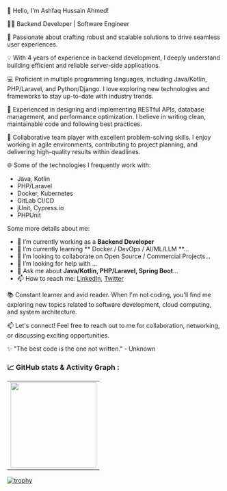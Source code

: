 👋 Hello, I'm Ashfaq Hussain Ahmed!

👨‍💻 Backend Developer | Software Engineer

🌟 Passionate about crafting robust and scalable solutions to drive seamless user experiences. 

💡 With 4 years of experience in backend development, I deeply understand building efficient and reliable server-side applications.

💻 Proficient in multiple programming languages, including Java/Kotlin, PHP/Laravel, and Python/Django. I love exploring new technologies and frameworks to stay up-to-date with industry trends.

🔧 Experienced in designing and implementing RESTful APIs, database management, and performance optimization. I believe in writing clean, maintainable code and following best practices.

🚀 Collaborative team player with excellent problem-solving skills. I enjoy working in agile environments, contributing to project planning, and delivering high-quality results within deadlines.

🌐 Some of the technologies I frequently work with:
- Java, Kotlin
- PHP/Laravel
- Docker, Kubernetes
- GitLab CI/CD
- jUnit, Cypress.io
- PHPUnit

Some more details about me:

- 🔭 I’m currently working as a **Backend Developer**
- 🌱 I’m currently learning ** Docker / DevOps / AI/ML/LLM **...
- 👯 I’m looking to collaborate on Open Source / Commercial Projects...
- 🤔 I’m looking for help with ...
- 💬 Ask me about **Java/Kotlin, PHP/Laravel, Spring Boot**...
- 📫 How to reach me: 
    [LinkedIn](https://www.linkedin.com/in/ashfaqhahmed/), [Twitter](https://twitter.com/ashfaq8495)

📚 Constant learner and avid reader. When I'm not coding, you'll find me exploring new topics related to software development, cloud computing, and system architecture.

📫 Let's connect! Feel free to reach out to me for collaboration, networking, or discussing exciting opportunities.

✨ "The best code is the one not written." - Unknown

### 📈 GitHub stats & Activity Graph :
<table cellpadding="0">
  <tr style="padding: 10">
    <!-- GitHub Stats Card -->  
    <td valign="top"><img height="200" src="https://github-readme-stats.vercel.app/api?username=ashfaqshuvo007&show_icons=true&theme=dracula&include_all_commits=true"/></td>
  </tr>
</table>

[![trophy](https://github-profile-trophy.vercel.app/?username=ashfaqshuvo007)](https://github.com/ashfaqshuvo007/github-profile-trophy)


